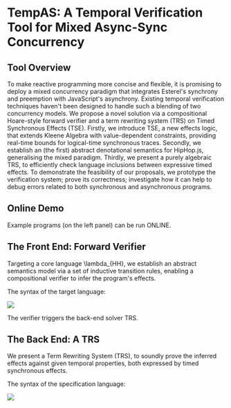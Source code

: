 # TempAS: A Temporal Verification Tool for Mixed Async-Sync Concurrency

## Tool Overview

To make reactive programming more concise and flexible, it is promising to deploy a mixed concurrency paradigm that integrates Esterel's synchrony and preemption with JavaScript's asynchrony. Existing temporal verification techniques haven't been designed to handle such a blending of two concurrency models. We propose a novel solution via a compositional Hoare-style forward verifier and a term rewriting system (TRS) on Timed Synchronous Effects (TSE). Firstly, we introduce TSE, a new effects logic, that extends Kleene Algebra with value-dependent constraints, providing real-time bounds for logical-time synchronous traces. Secondly, we establish an (the first) abstract denotational semantics for HipHop.js, generalising the mixed paradigm. Thirdly, we present a purely algebraic TRS, to efficiently check language inclusions between expressive timed effects. To demonstrate the feasibility of our proposals, we prototype the verification system; prove its correctness; investigate how it can help to debug errors related to both synchronous and asynchronous programs.


## Online Demo 

Example programs (on the left panel) can be run ONLINE.


## The Front End: Forward Verifier

Targeting a core language \lambda_{HH}, we establish an abstract semantics model via a set of inductive transition rules, enabling a compositional verifier to infer the program's effects. 

The syntax of the target language:

![](https://www.comp.nus.edu.sg/~yahuis/timed_effects/syntax_of_HH.png)


The verifier triggers the back-end solver TRS.

## The Back End: A TRS


We present a Term Rewriting System (TRS), to soundly prove the inferred effects against given temporal properties, both expressed by timed synchronous effects.

The syntax of the specification language:

![](https://www.comp.nus.edu.sg/~yahuis/timed_effects/syntax_of_Timed_Eff.png)
